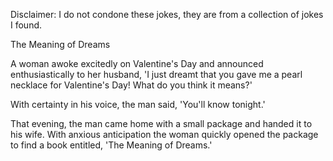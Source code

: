 Disclaimer: I do not condone these jokes, they are from a collection of jokes I found.

The Meaning of Dreams

A woman awoke excitedly on Valentine's Day and announced enthusiastically to her husband, 'I just dreamt that you gave me a pearl necklace for Valentine's Day! What do you think it means?'

With certainty in his voice, the man said, 'You'll know tonight.'

That evening, the man came home with a small package and handed it to his wife. With anxious anticipation the woman quickly opened the package to find a book entitled, 'The Meaning of Dreams.'

